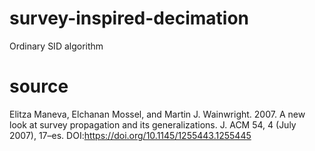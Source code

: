 # survey-inspired-decimation

Ordinary SID algorithm

# source

Elitza Maneva, Elchanan Mossel, and Martin J. Wainwright. 2007. A new look at survey propagation and its generalizations. J. ACM 54, 4 (July 2007), 17–es. DOI:https://doi.org/10.1145/1255443.1255445

